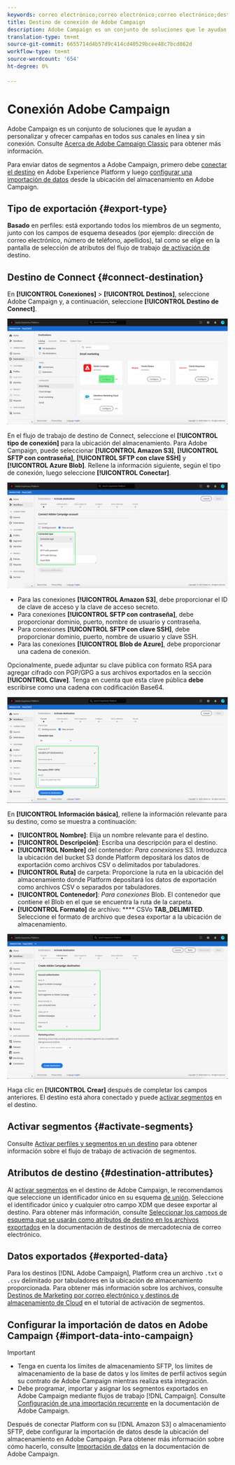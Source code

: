 ```yaml
---
keywords: correo electrónico;correo electrónico;correo electrónico;destinos de correo electrónico;campaña de adobe;campaña
title: Destino de conexión de Adobe Campaign
description: Adobe Campaign es un conjunto de soluciones que le ayudan a personalizar y ofrecer campañas en todos sus canales en línea y sin conexión.
translation-type: tm+mt
source-git-commit: 6655714d4b57d9c414cd40529bcee48c7bcd862d
workflow-type: tm+mt
source-wordcount: '654'
ht-degree: 0%

---
```



# Conexión Adobe Campaign

Adobe Campaign es un conjunto de soluciones que le ayudan a personalizar y ofrecer campañas en todos sus canales en línea y sin conexión. Consulte [Acerca de Adobe Campaign Classic](https://experienceleague.adobe.com/docs/campaign-classic/using/getting-started/starting-with-adobe-campaign/about-adobe-campaign-classic.html) para obtener más información.

Para enviar datos de segmentos a Adobe Campaign, primero debe [conectar el destino](#connect-destination) en Adobe Experience Platform y luego [configurar una importación de datos](#import-data-into-campaign) desde la ubicación del almacenamiento en Adobe Campaign.

## Tipo de exportación {#export-type}

**Basado**  en perfiles: está exportando todos los miembros de un segmento, junto con los campos de esquema deseados (por ejemplo: dirección de correo electrónico, número de teléfono, apellidos), tal como se elige en la pantalla de selección de atributos del flujo de trabajo [ de activación de ](../../ui/activate-destinations.md#select-attributes)destino.

## Destino de Connect {#connect-destination}

En **[!UICONTROL Conexiones]** > **[!UICONTROL Destinos]**, seleccione Adobe Campaign y, a continuación, seleccione **[!UICONTROL Destino de Connect]**.

![Conectar con la campaña de adobe](../../assets/catalog/email-marketing/adobe-campaign/catalog.png)

En el flujo de trabajo de destino de Connect, seleccione el **[!UICONTROL tipo de conexión]** para la ubicación del almacenamiento. Para Adobe Campaign, puede seleccionar **[!UICONTROL Amazon S3]**, **[!UICONTROL SFTP con contraseña]**, **[!UICONTROL SFTP con clave SSH]** y **[!UICONTROL Azure Blob]**. Rellene la información siguiente, según el tipo de conexión, luego seleccione **[!UICONTROL Conectar]**.

![Configuración del asistente para Campañas](../../assets/catalog/email-marketing/adobe-campaign/connection-type.png)

- Para las conexiones **[!UICONTROL Amazon S3]**, debe proporcionar el ID de clave de acceso y la clave de acceso secreto.
- Para conexiones **[!UICONTROL SFTP con contraseña]**, debe proporcionar dominio, puerto, nombre de usuario y contraseña.
- Para conexiones **[!UICONTROL SFTP con clave SSH]**, debe proporcionar dominio, puerto, nombre de usuario y clave SSH.
- Para las conexiones **[!UICONTROL Blob de Azure]**, debe proporcionar una cadena de conexión.

Opcionalmente, puede adjuntar su clave pública con formato RSA para agregar cifrado con PGP/GPG a sus archivos exportados en la sección **[!UICONTROL Clave]**. Tenga en cuenta que esta clave pública **debe** escribirse como una cadena con codificación Base64.

![Rellenar información de Campaña](../../assets/catalog/email-marketing/adobe-campaign/account-info.png)

En **[!UICONTROL Información básica]**, rellene la información relevante para su destino, como se muestra a continuación:
- **[!UICONTROL Nombre]**: Elija un nombre relevante para el destino.
- **[!UICONTROL Descripción]**: Escriba una descripción para el destino.
- **[!UICONTROL Nombre]** del contenedor:  *Para conexiones* S3. Introduzca la ubicación del bucket S3 donde Platform depositará los datos de exportación como archivos CSV o delimitados por tabuladores.
- **[!UICONTROL Ruta]** de carpeta: Proporcione la ruta en la ubicación del almacenamiento donde Platform depositará los datos de exportación como archivos CSV o separados por tabuladores.
- **[!UICONTROL Contenedor]**:  *Para conexiones* Blob. El contenedor que contiene el Blob en el que se encuentra la ruta de la carpeta.
- **[!UICONTROL Formato]** de archivo:  **** CSVo  **TAB_DELIMITED**. Seleccione el formato de archivo que desea exportar a la ubicación de almacenamiento.

![Información básica de campaña](../../assets/catalog/email-marketing/adobe-campaign/basic-information.png)

Haga clic en **[!UICONTROL Crear]** después de completar los campos anteriores. El destino está ahora conectado y puede [activar segmentos](../../ui/activate-destinations.md) en el destino.

## Activar segmentos {#activate-segments}

Consulte [Activar perfiles y segmentos en un destino](../../ui/activate-destinations.md) para obtener información sobre el flujo de trabajo de activación de segmentos.

## Atributos de destino {#destination-attributes}

Al [activar segmentos](../../ui/activate-destinations.md) en el destino de Adobe Campaign, le recomendamos que seleccione un identificador único en su esquema [de unión](../../../profile/home.md#profile-fragments-and-union-schemas). Seleccione el identificador único y cualquier otro campo XDM que desee exportar al destino. Para obtener más información, consulte [Seleccionar los campos de esquema que se usarán como atributos de destino en los archivos exportados](./overview.md#destination-attributes) en la documentación de destinos de mercadotecnia de correo electrónico.

## Datos exportados {#exported-data}

Para los destinos [!DNL Adobe Campaign], Platform crea un archivo `.txt` o `.csv` delimitado por tabuladores en la ubicación de almacenamiento proporcionada. Para obtener más información sobre los archivos, consulte [Destinos de Marketing por correo electrónico y destinos de almacenamiento de Cloud](../../ui/activate-destinations.md#esp-and-cloud-storage) en el tutorial de activación de segmentos.

## Configurar la importación de datos en Adobe Campaign {#import-data-into-campaign}

>[!IMPORTANT]
>
>- Tenga en cuenta los límites de almacenamiento SFTP, los límites de almacenamiento de la base de datos y los límites de perfil activos según su contrato de Adobe Campaign mientras realiza esta integración.
>- Debe programar, importar y asignar los segmentos exportados en Adobe Campaign mediante flujos de trabajo [!DNL Campaign]. Consulte [Configuración de una importación recurrente](https://experienceleague.adobe.com/docs/campaign-classic/using/automating-with-workflows/general-operation/importing-data.html#automating-with-workflows) en la documentación de Adobe Campaign.



Después de conectar Platform con su [!DNL Amazon S3] o almacenamiento SFTP, debe configurar la importación de datos desde la ubicación del almacenamiento en Adobe Campaign. Para obtener más información sobre cómo hacerlo, consulte [Importación de datos](https://experienceleague.adobe.com/docs/campaign-classic/using/automating-with-workflows/general-operation/importing-data.html) en la documentación de Adobe Campaign.